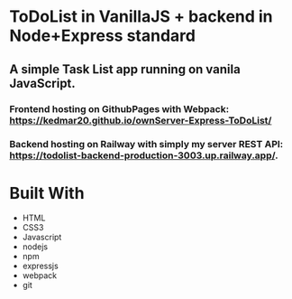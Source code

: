 # ToDoList in VanillaJS + backend in Node+Express standard
## A simple Task List app running on vanila JavaScript.
### Frontend hosting on GithubPages with Webpack: https://kedmar20.github.io/ownServer-Express-ToDoList/
### Backend hosting on Railway with simply my server REST API: https://todolist-backend-production-3003.up.railway.app/.

# Built With

-  HTML
-  CSS3
-  Javascript
-  nodejs
-  npm
-  expressjs
-  webpack
-  git

